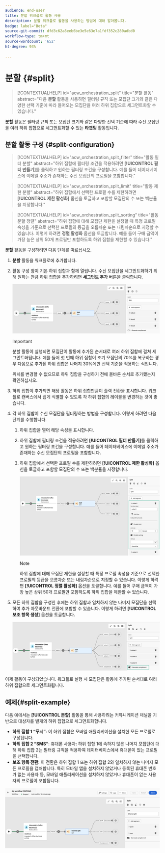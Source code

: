 ```yaml
---
audience: end-user
title: 분할 워크플로 활동 사용
description: 분할 워크플로 활동을 사용하는 방법에 대해 알아봅니다.
badge: label="Beta"
source-git-commit: dfd3c62a8eeb6be3e5e63e7a1fdf352c280adbd0
workflow-type: tm+mt
source-wordcount: '652'
ht-degree: 94%

---
```



# 분할 {#split}

>[!CONTEXTUALHELP]
>id="acw_orchestration_split"
>title="분할 활동"
>abstract="다음 **분할** 활동을 사용하면 필터링 규칙 또는 모집단 크기와 같은 다양한 선택 기준에 따라 들어오는 모집단을 여러 하위 집합으로 세그먼트화할 수 있습니다."


**분할** 활동은 필터링 규칙 또는 모집단 크기와 같은 다양한 선택 기준에 따라 수신 모집단을 여러 하위 집합으로 세그먼트화할 수 있는 **타겟팅** 활동입니다.

## 분할 활동 구성 {#split-configuration}

>[!CONTEXTUALHELP]
>id="acw_orchestration_split_filter"
>title="활동 필터 분할"
>abstract="하위 집합에 필터링 조건을 적용하려면 **[!UICONTROL 필터 만들기]**&#x200B;를 클릭하고 원하는 필터링 조건을 구성합니다. 예를 들어 데이터베이스에 이메일 주소가 존재하는 수신 모집단의 프로필을 포함합니다."

>[!CONTEXTUALHELP]
>id="acw_orchestration_split_limit"
>title="활동 제한 분할"
>abstract="하위 집합에서 선택한 프로필 수를 제한하려면 **[!UICONTROL 제한 활성화]** 옵션을 토글하고 포함할 모집단의 수 또는 백분율을 지정합니다."


>[!CONTEXTUALHELP]
>id="acw_orchestration_split_sorting"
>title="활동 분할 정렬"
>abstract="하위 집합에 대해 모집단 제한을 설정할 때 특정 프로필 속성을 기준으로 선택한 프로필의 등급을 오름차순 또는 내림차순으로 지정할 수 있습니다. 이렇게 하려면 **정렬 활성화** 옵션을 토글합니다. 예를 들어 구매 금액이 가장 높은 상위 50개 프로필만 포함하도록 하위 집합을 제한할 수 있습니다."


**분할** 활동을 구성하려면 다음 단계를 따르십시오.

1. **분할** 활동을 워크플로에 추가합니다.

1. 활동 구성 창이 기본 하위 집합과 함께 열립니다. 수신 모집단을 세그먼트화하기 위해 원하는 만큼 하위 집합을 추가하려면 **세그먼트 추가** 버튼을 클릭합니다.

   ![](../assets/workflow-split.png)

   >[!IMPORTANT]
   >
   >분할 활동이 실행되면 모집단이 활동에 추가된 순서대로 여러 하위 집합에 걸쳐 세그먼트화됩니다. 예를 들어 첫 번째 하위 집합이 초기 모집단의 70%를 복구하는 경우 다음으로 추가된 하위 집합은 나머지 30%에만 선택 기준을 적용하는 식입니다.
   >
   > 위치를 변경할 수 없으므로 하위 집합을 구성하기 전에 올바른 순서로 추가했는지 확인하십시오.

1. 하위 집합이 추가되면 해당 활동은 하위 집합만큼이 출력 전환을 표시합니다. 워크플로 캔버스에서 쉽게 식별할 수 있도록 각 하위 집합의 레이블을 변경하는 것이 좋습니다.

1. 각 하위 집합이 수신 모집단을 필터링하는 방법을 구성합니다. 이렇게 하려면 다음 단계를 수행합니다.

   1. 하위 집합을 열어 해당 속성을 표시합니다.

   1. 하위 집합에 필터링 조건을 적용하려면 **[!UICONTROL 필터 만들기]**&#x200B;를 클릭하고 원하는 필터링 조건을 구성합니다. 예를 들어 데이터베이스에 이메일 주소가 존재하는 수신 모집단의 프로필을 포함합니다.

   1. 하위 집합에서 선택한 프로필 수를 제한하려면 **[!UICONTROL 제한 활성화]** 옵션을 토글하고 포함할 모집단의 수 또는 백분율을 지정합니다.

      ![](../assets/workflow-split-subset.png)


      >[!NOTE]
      >
      >하위 집합에 대해 모집단 제한을 설정할 때 특정 프로필 속성을 기준으로 선택한 프로필의 등급을 오름차순 또는 내림차순으로 지정할 수 있습니다. 이렇게 하려면 **[!UICONTROL 정렬 활성화]** 옵션을 토글합니다. 예를 들어 구매 금액이 가장 높은 상위 50개 프로필만 포함하도록 하위 집합을 제한할 수 있습니다.


1. 모든 하위 집합을 구성한 후에는 하위 집합과 일치하지 않는 나머지 모집단을 선택하여 추가 아웃바운드 전환에 포함할 수 있습니다. 이렇게 하려면 **[!UICONTROL 보조 항목 생성]** 옵션을 토글합니다.

   ![](../assets/workflow-split-complement.png)

이제 활동이 구성되었습니다. 워크플로 실행 시 모집단은 활동에 추가된 순서대로 여러 하위 집합으로 세그먼트화됩니다.

## 예제{#split-example}

다음 예에서는 **[!UICONTROL 분할]** 활동을 통해 사용하려는 커뮤니케이션 채널을 기반으로 대상자를 별개의 하위 집합으로 세그먼트화합니다.

* **하위 집합 1 “푸시”**: 이 하위 집합은 모바일 애플리케이션을 설치한 모든 프로필로 구성됩니다.
* **하위 집합 2 “SMS”**: 휴대폰 사용자: 하위 집합 1에 속하지 않은 나머지 모집단에 대해 하위 집합 2는 필터링 규칙을 적용하여 데이터베이스에서 휴대폰이 있는 프로필을 선택합니다.
* **보조 항목 전환**: 이 전환은 하위 집합 1 또는 하위 집합 2와 일치하지 않는 나머지 모든 프로필을 캡처합니다. 특히 모바일 앱을 설치하지 않았거나 등록된 휴대폰 번호가 없는 사용자 등, 모바일 애플리케이션을 설치하지 않았거나 휴대폰이 없는 사용자의 프로필이 포함됩니다.

![](../assets/workflow-split-example.png)

